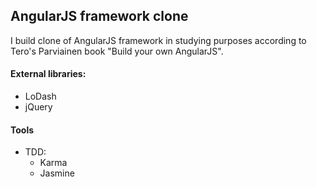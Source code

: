 ## AngularJS framework clone

I build clone of AngularJS framework in studying purposes according to Tero's Parviainen book "Build your own AngularJS".

#### External libraries:

- LoDash
- jQuery

#### Tools

- TDD: 
    - Karma
    - Jasmine
